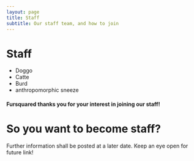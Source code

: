 ```yaml
---
layout: page
title: Staff
subtitle: Our staff team, and how to join
---
```


# Staff

* Doggo
* Catte
* Burd
* anthropomorphic sneeze

#### Fursquared thanks you for your interest in joining our staff\!

# So you want to become staff?

Further information shall be posted at a later date. Keep an eye open for future link\!